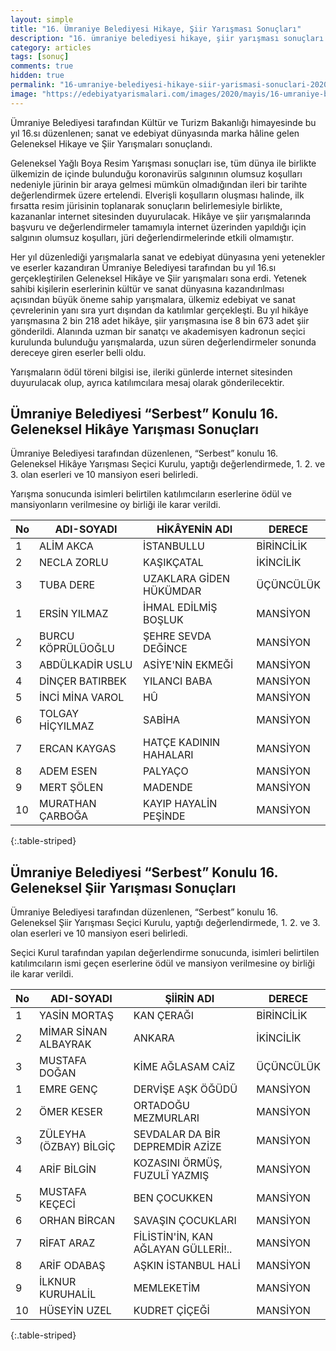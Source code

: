 ```yaml
---
layout: simple
title: "16. Ümraniye Belediyesi Hikaye, Şiir Yarışması Sonuçları"
description: "16. ümraniye belediyesi hikaye, şiir yarışması sonuçları 2020"
category: articles
tags: [sonuç]
comments: true
hidden: true
permalink: "16-umraniye-belediyesi-hikaye-siir-yarismasi-sonuclari-2020"
image: "https://edebiyatyarismalari.com/images/2020/mayis/16-umraniye-belediyesi-hikaye-siir-yarismasi.jpeg"
---
```


Ümraniye Belediyesi tarafından Kültür ve Turizm Bakanlığı himayesinde bu yıl 16.sı düzenlenen; sanat ve edebiyat dünyasında marka hâline gelen Geleneksel Hikaye ve Şiir Yarışmaları sonuçlandı.

Geleneksel Yağlı Boya Resim Yarışması sonuçları ise, tüm dünya ile birlikte ülkemizin de içinde bulunduğu koronavirüs salgınının olumsuz koşulları nedeniyle jürinin bir araya gelmesi mümkün olmadığından ileri bir tarihte değerlendirmek üzere ertelendi. Elverişli koşulların oluşması halinde, ilk fırsatta resim jürisinin toplanarak sonuçların belirlemesiyle birlikte, kazananlar internet sitesinden duyurulacak. Hikâye ve şiir yarışmalarında başvuru ve değerlendirmeler tamamıyla internet üzerinden yapıldığı için salgının olumsuz koşulları, jüri değerlendirmelerinde etkili olmamıştır.

Her yıl düzenlediği yarışmalarla sanat ve edebiyat dünyasına yeni yetenekler ve eserler kazandıran Ümraniye Belediyesi tarafından bu yıl 16.sı gerçekleştirilen Geleneksel Hikâye ve Şiir yarışmaları sona erdi. Yetenek sahibi kişilerin eserlerinin kültür ve sanat dünyasına kazandırılması açısından büyük öneme sahip yarışmalara, ülkemiz edebiyat ve sanat çevrelerinin yanı sıra yurt dışından da katılımlar gerçekleşti. Bu yıl hikâye yarışmasına 2 bin 218 adet hikâye, şiir yarışmasına ise 8 bin 673 adet şiir gönderildi. Alanında uzman bir sanatçı ve akademisyen kadronun seçici kurulunda bulunduğu yarışmalarda, uzun süren değerlendirmeler sonunda dereceye giren eserler belli oldu.

Yarışmaların ödül töreni bilgisi ise, ileriki günlerde internet sitesinden duyurulacak olup, ayrıca katılımcılara mesaj olarak gönderilecektir.  

## Ümraniye Belediyesi “Serbest” Konulu 16. Geleneksel Hikâye Yarışması Sonuçları

Ümraniye Belediyesi tarafından düzenlenen, “Serbest” konulu 16. Geleneksel Hikâye Yarışması Seçici Kurulu, yaptığı değerlendirmede, 1. 2. ve 3. olan eserleri ve 10 mansiyon eseri belirledi.

Yarışma sonucunda isimleri belirtilen katılımcıların eserlerine ödül ve mansiyonların verilmesine oy birliği ile karar verildi.

| No | ADI-SOYADI | HİKÂYENİN ADI | DERECE |
|-------|--------|---------|---------|
| 1 | ALİM AKCA | İSTANBULLU | BİRİNCİLİK |
| 2 | NECLA ZORLU | KAŞIKÇATAL | İKİNCİLİK |
| 3 | TUBA DERE | UZAKLARA GİDEN HÜKÜMDAR | ÜÇÜNCÜLÜK |
| 1 | ERSİN YILMAZ | İHMAL EDİLMİŞ BOŞLUK | MANSİYON |
| 2 | BURCU KÖPRÜLÜOĞLU | ŞEHRE SEVDA DEĞİNCE | MANSİYON |
| 3 | ABDÜLKADİR USLU | ASİYE'NİN EKMEĞİ | MANSİYON |
| 4 | DİNÇER BATIRBEK | YILANCI BABA | MANSİYON |
| 5 | İNCİ MİNA VAROL | HÛ | MANSİYON |
| 6 | TOLGAY HİÇYILMAZ | SABİHA | MANSİYON |
| 7 | ERCAN KAYGAS | HATÇE KADININ HAHALARI | MANSİYON |
| 8 | ADEM ESEN | PALYAÇO | MANSİYON |
| 9 | MERT ŞÖLEN  | MADENDE | MANSİYON |
| 10 | MURATHAN ÇARBOĞA | KAYIP HAYALİN PEŞİNDE | MANSİYON |
{:.table-striped}

## Ümraniye Belediyesi “Serbest” Konulu 16. Geleneksel Şiir Yarışması Sonuçları

Ümraniye Belediyesi tarafından düzenlenen, “Serbest” konulu 16. Geleneksel Şiir Yarışması Seçici Kurulu, yaptığı değerlendirmede, 1. 2. ve 3. olan eserleri ve 10 mansiyon eseri belirledi.

Seçici Kurul tarafından yapılan değerlendirme sonucunda, isimleri belirtilen katılımcıların ismi geçen eserlerine ödül ve mansiyon verilmesine oy birliği ile karar verildi.

| No | ADI-SOYADI | ŞİİRİN ADI | DERECE |
|-------|--------|---------|---------|
| 1 | YASİN MORTAŞ | KAN ÇERAĞI | BİRİNCİLİK |
| 2 | MİMAR SİNAN ALBAYRAK | ANKARA | İKİNCİLİK |
| 3 | MUSTAFA DOĞAN | KİME AĞLASAM CAİZ | ÜÇÜNCÜLÜK |
| 1 | EMRE GENÇ | DERVİŞE AŞK ÖĞÜDÜ | MANSİYON |
| 2 | ÖMER KESER | ORTADOĞU MEZMURLARI | MANSİYON |
| 3 | ZÜLEYHA (ÖZBAY) BİLGİÇ | SEVDALAR DA BİR DEPREMDİR AZİZE | MANSİYON |
| 4 | ARİF BİLGİN | KOZASINI ÖRMÜŞ, FUZULÎ YAZMIŞ | MANSİYON |
| 5 | MUSTAFA KEÇECİ | BEN ÇOCUKKEN | MANSİYON |
| 6 | ORHAN BİRCAN | SAVAŞIN ÇOCUKLARI | MANSİYON |
| 7 | RİFAT ARAZ | FİLİSTİN'İN, KAN AĞLAYAN GÜLLERİ!.. | MANSİYON |
| 8 | ARİF ODABAŞ | AŞKIN İSTANBUL HALİ | MANSİYON |
| 9 | İLKNUR KURUHALİL | MEMLEKETİM | MANSİYON |
| 10 | HÜSEYİN UZEL | KUDRET ÇİÇEĞİ | MANSİYON |
{:.table-striped}